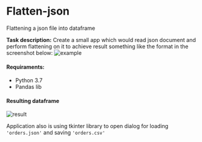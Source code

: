 # Flatten-json
Flattening a json file into dataframe

**Task description:**
Create a small app which would read json document and perform flattening on it to achieve result something like the format in the screenshot below:
![example](https://i.stack.imgur.com/biVQ0.png)

#### Requiraments:
* Python 3.7
* Pandas lib

#### Resulting dataframe
![result](https://i.stack.imgur.com/yF9EK.png)

Application also is using tkinter library to open dialog for loading `'orders.json'` and saving `'orders.csv'`
